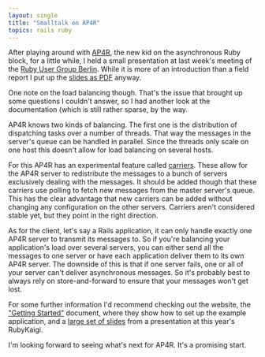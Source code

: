 ```yaml
---
layout: single
title: "Smalltalk on AP4R"
topics: rails ruby
---
```

After playing around with [AP4R](http://ap4r.rubyforge.org/wiki/wiki.pl?HomePage), the new kid on the asynchronous Ruby block, for a little while, I held a small presentation at last week's meeting of the [Ruby User Group Berlin](http://www.rug-b.com). While it is more of an introduction than a field report I put up the [slides as PDF](http://www.paperplanes.de/files/AP4R.pdf) anyway.

One note on the load balancing though. That's the issue that brought up some questions I couldn't answer, so I had another look at the documentation (which is still rather sparse, by the way.

AP4R knows two kinds of balancing. The first one is the distribution of dispatching tasks over a number of threads. That way the messages in the server's queue can be handled in parallel. Since the threads only scale on one host this doesn't allow for load balancing on several hosts.

For this AP4R has an experimental feature called [carriers](http://viewvc.rubyforge.mmmultiworks.com/cgi/viewvc.cgi/trunk/ap4r/lib/ap4r/carrier.rb?root=ap4r&view=markup). These allow for the AP4R server to redistribute the messages to a bunch of servers exclusively dealing with the messages. It should be added though that these carriers use polling to fetch new messages from the master server's queue. This has the clear advantage that new carriers can be added without changing any configuration on the other servers. Carriers aren't considered stable yet, but they point in the right direction.

As for the client, let's say a Rails application, it can only handle exactly one AP4R server to transmit its messages to. So if you're balancing your application's load over several servers, you can either send all the messages to one server or have each application deliver them to its own AP4R server. The downside of this is that if one server fails, one or all of your server can't deliver asynchronous messages. So it's probably best to always rely on store-and-forward to ensure that your messages won't get lost.

For some further information I'd recommend checking out the website, the ["Getting Started"](http://ap4r.rubyforge.org/wiki/wiki.pl?GettingStarted#Monitoring) document, where they show how to set up the example application, and a [large set of slides](http://rubyforge.org/docman/view.php/1765/1257/AP4R_on_RubyKaigi2007_EN.pdf) from a presentation at this year's RubyKaigi.

I'm looking forward to seeing what's next for AP4R. It's a promising start.